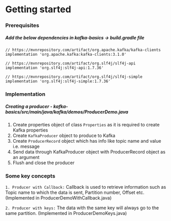 # Getting started

### Prerequisites
##### Add the below dependencies in kafka-basics -> build.gradle file

    // https://mvnrepository.com/artifact/org.apache.kafka/kafka-clients
    implementation 'org.apache.kafka:kafka-clients:3.1.0'
    
    // https://mvnrepository.com/artifact/org.slf4j/slf4j-api
    implementation 'org.slf4j:slf4j-api:1.7.36'

    // https://mvnrepository.com/artifact/org.slf4j/slf4j-simple
    implementation 'org.slf4j:slf4j-simple:1.7.36'
    
### Implementation
##### Creating a producer - kafka-basics/src/main/java/kafka/demos/ProducerDemo.java
1. Create properties object of class `Properties` as it is required to create Kafka properties
2. Create `KafkaProducer` object to produce to Kafka
3. Create `ProducerRecord` object which has info like topic name and value i.e. message
4. Send data through KafkaProducer object with ProducerRecord object as an argument
5. Flush and close the producer



### Some key concepts
`1. Producer with Callback:` Callback is used to retrieve information such as Topic name to which the data is sent, Partition number, Offset etc. (Implemented in ProducerDemoWithCallback.java)

`2. Producer with keys:` The data with the same key will always go to the same partition. (Implemented in ProducerDemoKeys.java)



